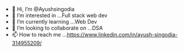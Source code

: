 - 👋 Hi, I’m @Ayushsingodia
- 👀 I’m interested in ...Full stack web dev
- 🌱 I’m currently learning ...Web Dev
- 💞️ I’m looking to collaborate on ...DSA
- 📫 How to reach me ...https://www.linkedin.com/in/ayush-singodia-314955209/

<!---
Ayushsingodia/Ayushsingodia is a ✨ special ✨ repository because its `README.md` (this file) appears on your GitHub profile.
You can click the Preview link to take a look at your changes.
--->

